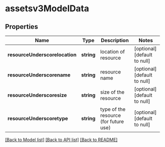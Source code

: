 # assetsv3ModelData

## Properties
Name | Type | Description | Notes
------------ | ------------- | ------------- | -------------
**resourceUnderscorelocation** | **string** | location of resource | [optional] [default to null]
**resourceUnderscorename** | **string** | resource name | [optional] [default to null]
**resourceUnderscoresize** | **string** | size of the resource | [optional] [default to null]
**resourceUnderscoretype** | **string** | type of the resource (for future use) | [optional] [default to null]

[[Back to Model list]](../README.md#documentation-for-models) [[Back to API list]](../README.md#documentation-for-api-endpoints) [[Back to README]](../README.md)



